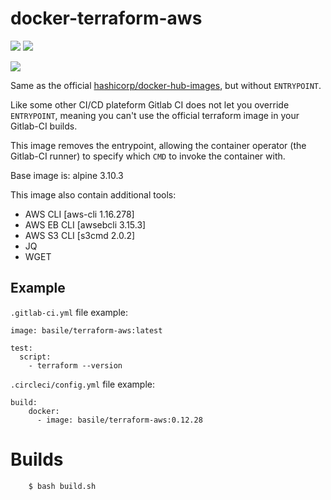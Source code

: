 # docker-terraform-aws

[![](https://images.microbadger.com/badges/version/basile/terraform-aws.svg)](https://hub.docker.com/repository/docker/basile/terraform-aws)
[![](https://images.microbadger.com/badges/image/basile/terraform-aws.svg)](https://hub.docker.com/repository/docker/basile/terraform-aws)

[![](https://dockeri.co/image/basile/terraform-aws)](https://hub.docker.com/r/basile/terraform-aws)

Same as the official [hashicorp/docker-hub-images](https://github.com/hashicorp/docker-hub-images), but without `ENTRYPOINT`.

Like some other CI/CD plateform Gitlab CI does not let you override `ENTRYPOINT`, meaning you can't use the official terraform image in your Gitlab-CI builds.

This image removes the entrypoint, allowing the container operator (the Gitlab-CI runner) to specify which `CMD` to invoke the container with.

Base image is: alpine 3.10.3

This image also contain additional tools:
 * AWS CLI [aws-cli 1.16.278]
 * AWS EB CLI [awsebcli 3.15.3]
 * AWS S3 CLI [s3cmd 2.0.2]
 * JQ
 * WGET

## Example

`.gitlab-ci.yml` file example:

    image: basile/terraform-aws:latest

    test:
      script:
        - terraform --version


`.circleci/config.yml` file example:

    build:
        docker:
          - image: basile/terraform-aws:0.12.28


# Builds

```bash
    $ bash build.sh
```